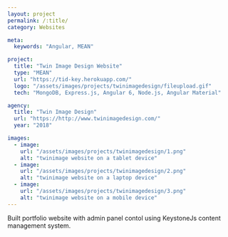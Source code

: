 ```yaml
---
layout: project
permalink: /:title/
category: Websites

meta:
  keywords: "Angular, MEAN"

project:
  title: "Twin Image Design Website"
  type: "MEAN"
  url: "https://tid-key.herokuapp.com/"
  logo: "/assets/images/projects/twinimagedesign/fileupload.gif"
  tech: "MongoDB, Express.js, Angular 6, Node.js, Angular Material"

agency:
  title: "Twin Image Design"
  url: "https://http://www.twinimagedesign.com/"
  year: "2018"

images:
  - image:
    url: "/assets/images/projects/twinimagedesign/1.png"
    alt: "twinimage website on a tablet device"
  - image:
    url: "/assets/images/projects/twinimagedesign/2.png"
    alt: "twinimage website on a laptop device"
  - image:
    url: "/assets/images/projects/twinimagedesign/3.png"
    alt: "twinimage website on a mobile device"
---
```

<p>Built portfolio website with admin panel contol using KeystoneJs content management system.</p>
